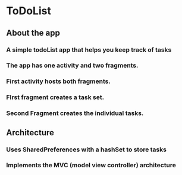 # **ToDoList**

## About the app
### A simple todoList app that helps you keep track of tasks
### The app has one activity and two fragments.
### First activity hosts both fragments.
### FIrst fragment creates a task set.
### Second Fragment creates the individual tasks.

## Architecture

### Uses SharedPreferences with a hashSet to store tasks 
### Implements the MVC (model view controller) architecture 

